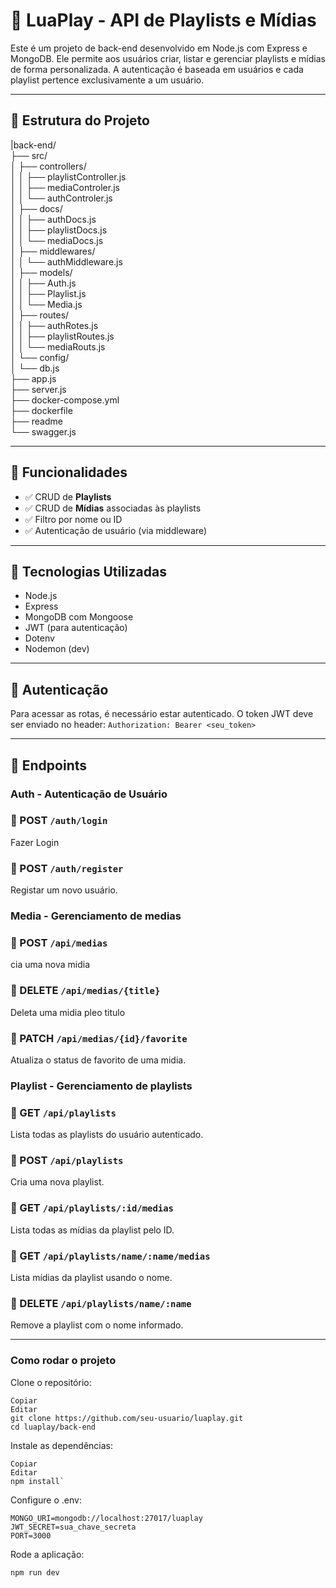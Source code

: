 # 🎵 LuaPlay - API de Playlists e Mídias

Este é um projeto de back-end desenvolvido em Node.js com Express e MongoDB. Ele permite aos usuários criar, listar e gerenciar playlists e mídias de forma personalizada. A autenticação é baseada em usuários e cada playlist pertence exclusivamente a um usuário.

---

## 📁 Estrutura do Projeto

|back-end/<br>
├── src/<br>
│ ├── controllers/<br>
│ │ ├── playlistController.js<br>
│ │ ├── mediaControler.js<br>
│ │ └── authControler.js<br>
│ ├── docs/<br>
│ │ ├── authDocs.js<br>
│ │ ├── playlistDocs.js<br>
│ │ └── mediaDocs.js<br>
│ ├── middlewares/<br>
│ │ └── authMiddleware.js<br>
│ ├── models/<br>
│ │ ├── Auth.js<br>
│ │ ├── Playlist.js<br>
│ │ └── Media.js<br>
│ ├── routes/<br>
│ │ ├── authRotes.js<br>
│ │ ├── playlistRoutes.js<br>
│ │ └── mediaRouts.js<br>
│ └── config/<br>
│ └── db.js<br>
├── app.js<br>
├── server.js<br>
├── docker-compose.yml<br>
├── dockerfile<br>
├── readme<br>
└── swagger.js<br>

---

## 🚀 Funcionalidades

- ✅ CRUD de **Playlists**
- ✅ CRUD de **Mídias** associadas às playlists
- ✅ Filtro por nome ou ID
- ✅ Autenticação de usuário (via middleware)

---

## 🧪 Tecnologias Utilizadas

- Node.js
- Express
- MongoDB com Mongoose
- JWT (para autenticação)
- Dotenv
- Nodemon (dev)

---

## 🔐 Autenticação

Para acessar as rotas, é necessário estar autenticado. O token JWT deve ser enviado no header:
``` Authorization: Bearer <seu_token> ```

---

## 📌 Endpoints
### Auth - Autenticação de Usuário
### 🔸 POST `/auth/login` 
Fazer Login

### 🔸 POST `/auth/register`
Registar um novo usuário.


### Media - Gerenciamento de medias
### 🔸 POST `/api/medias`
cia uma nova midia

### 🔸 DELETE `/api/medias/{title}`
Deleta uma midia pleo titulo

### 🔸 PATCH  `/api/medias/{id}/favorite`
Atualiza o status de favorito de uma midia.


### Playlist - Gerenciamento de playlists

### 🔸 GET `/api/playlists`
Lista todas as playlists do usuário autenticado.

### 🔸 POST `/api/playlists`
Cria uma nova playlist.

### 🔸 GET `/api/playlists/:id/medias`
Lista todas as mídias da playlist pelo ID.

### 🔸 GET `/api/playlists/name/:name/medias`
Lista mídias da playlist usando o nome.

### 🔸 DELETE `/api/playlists/name/:name`
Remove a playlist com o nome informado.

---

### Como rodar o projeto
Clone o repositório:

```
Copiar
Editar
git clone https://github.com/seu-usuario/luaplay.git
cd luaplay/back-end
```

Instale as dependências:

```
Copiar
Editar
npm install`
```

Configure o .env:

```
MONGO_URI=mongodb://localhost:27017/luaplay
JWT_SECRET=sua_chave_secreta
PORT=3000
```
 
Rode a aplicação:

```
npm run dev
```

